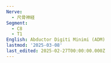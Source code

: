 ```yaml
---
Nerve:
  - 尺骨神経
Segment:
  - C8
  - T1
English: Abductor Digiti Minimi (ADM)
lastmod: '2025-03-08'
last_edited: 2025-02-27T00:00:00.000Z
---
```



